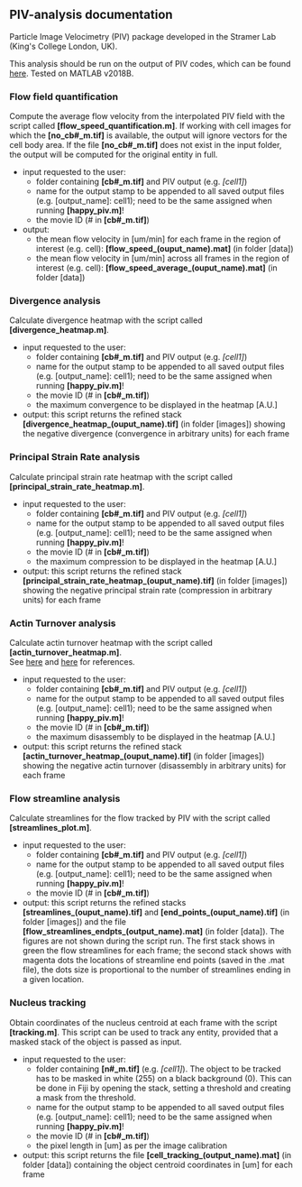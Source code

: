 ## PIV-analysis documentation

Particle Image Velocimetry (PIV) package developed in the Stramer Lab (King's College London, UK).

This analysis should be run on the output of PIV codes, which can be found [here](https://github.com/stemarcotti/PIV). Tested on MATLAB v2018B.

### Flow field quantification

Compute the average flow velocity from the interpolated PIV field with the script called **[flow_speed_quantification.m]**. If working with cell images for which the **[no_cb#\_m.tif]** is available, the output will ignore vectors for the cell body area. If the file **[no_cb#\_m.tif]** does not exist in the input folder, the output will be computed for the original entity in full.

- input requested to the user:
  + folder containing **[cb#\_m.tif]** and PIV output (e.g. _[cell1]_)
  + name for the output stamp to be appended to all saved output files (e.g. [output_name]: cell1); need to be the same assigned when running **[happy_piv.m]**!
  + the movie ID (# in **[cb#\_m.tif]**)
- output:
  + the mean flow velocity in [um/min] for each frame in the region of interest (e.g. cell): **[flow_speed_(ouput_name).mat]** (in folder [data])
  + the mean flow velocity in [um/min] across all frames in the region of interest (e.g. cell): **[flow_speed_average_(ouput_name).mat]** (in folder [data])

### Divergence analysis

Calculate divergence heatmap with the script called **[divergence_heatmap.m]**.

- input requested to the user:
  + folder containing **[cb#\_m.tif]** and PIV output (e.g. _[cell1]_)
  + name for the output stamp to be appended to all saved output files (e.g. [output_name]: cell1); need to be the same assigned when running **[happy_piv.m]**!
  + the movie ID (# in **[cb#\_m.tif]**)
  + the maximum convergence to be displayed in the heatmap [A.U.]
- output: this script returns the refined stack **[divergence_heatmap_(ouput_name).tif]** (in folder [images]) showing the negative divergence (convergence in arbitrary units) for each frame

### Principal Strain Rate analysis

Calculate principal strain rate heatmap with the script called **[principal_strain_rate_heatmap.m]**.

- input requested to the user:
  + folder containing **[cb#\_m.tif]** and PIV output (e.g. _[cell1]_)
  + name for the output stamp to be appended to all saved output files (e.g. [output_name]: cell1); need to be the same assigned when running **[happy_piv.m]**!
  + the movie ID (# in **[cb#\_m.tif]**)
  + the maximum compression to be displayed in the heatmap [A.U.]
- output: this script returns the refined stack **[principal_strain_rate_heatmap_(ouput_name).tif]** (in folder [images]) showing the negative principal strain rate (compression in arbitrary units) for each frame

### Actin Turnover analysis

Calculate actin turnover heatmap with the script called **[actin_turnover_heatmap.m]**.    
See [here](https://www.ncbi.nlm.nih.gov/pubmed/20485438) and [here](https://www.ncbi.nlm.nih.gov/pubmed/15210979) for references.

- input requested to the user:
  + folder containing **[cb#\_m.tif]** and PIV output (e.g. _[cell1]_)
  + name for the output stamp to be appended to all saved output files (e.g. [output_name]: cell1); need to be the same assigned when running **[happy_piv.m]**!
  + the movie ID (# in **[cb#\_m.tif]**)
  + the maximum disassembly to be displayed in the heatmap [A.U.]
- output: this script returns the refined stack **[actin_turnover_heatmap_(ouput_name).tif]** (in folder [images]) showing the negative actin turnover (disassembly in arbitrary units) for each frame

### Flow streamline analysis

Calculate streamlines for the flow tracked by PIV with the script called **[streamlines_plot.m]**.

- input requested to the user:
  + folder containing **[cb#\_m.tif]** and PIV output (e.g. _[cell1]_)
  + name for the output stamp to be appended to all saved output files (e.g. [output_name]: cell1); need to be the same assigned when running **[happy_piv.m]**!
  + the movie ID (# in **[cb#\_m.tif]**)
- output: this script returns the refined stacks **[streamlines_(ouput_name).tif]** and **[end_points_(ouput_name).tif]** (in folder [images]) and the file **[flow_streamlines_endpts_(output_name).mat]** (in folder [data]). The figures are not shown during the script run. The first stack shows in green the flow streamlines for each frame; the second stack shows with magenta dots the locations of streamline end points (saved in the .mat file), the dots size is proportional to the number of streamlines ending in a given location.

### Nucleus tracking

Obtain coordinates of the nucleus centroid at each frame with the script **[tracking.m]**. This script can be used to track any entity, provided that a masked stack of the object is passed as input.

- input requested to the user:
  + folder containing **[n#\_m.tif]** (e.g. _[cell1]_). The object to be tracked has to be masked in white (255) on a black background (0). This can be done in Fiji by opening the stack, setting a threshold and creating a mask from the threshold.
  + name for the output stamp to be appended to all saved output files (e.g. [output_name]: cell1); need to be the same assigned when running **[happy_piv.m]**!
  + the movie ID (# in **[cb#\_m.tif]**)
  + the pixel length in [um] as per the image calibration
- output: this script returns the file **[cell_tracking_(output_name).mat]** (in folder [data]) containing the object centroid coordinates in [um] for each frame

